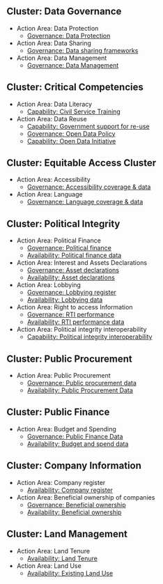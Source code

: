 
## Cluster: Data Governance 
* Action Area: Data Protection
    * [Governance: Data Protection](../indicators/G.GOVERNANCE.DPL.md)
* Action Area: Data Sharing  
    * [Governance: Data sharing frameworks](../indicators/G.GOVERNANCE.DATASHARING.md)
* Action Area: Data Management
    * [Governance: Data Management](../indicators/G.GOVERNANCE.DATAMANAGE.md)

## Cluster: Critical Competencies 
* Action Area: Data Literacy
    * [Capability: Civil Service Training](../indicators/C.CAPABILITIES.TRAIN.md)
* Action Area: Data Reuse
    * [Capability: Government support for re-use](../indicators/C.CAPABILITIES.GOVSUPPORT.md)
    * [Governance: Open Data Policy](../indicators/G.GOVERNANCE.ODPOLICY.md)
    * [Capability: Open Data Initiative](../indicators/C.CAPABILITIES.ODINIT.md)

## Cluster: Equitable Access Cluster 
* Action Area: Accessibility
    * [Governance: Accessibility coverage & data](../indicators/G.GOVERNANCE.ACCESSIBILITY.md)
* Action Area: Language
    * [Governance: Language coverage & data](../indicators/G.GOVERNANCE.LANG.md)

## Cluster: Political Integrity
* Action Area: Political Finance
    * [Governance: Political finance](../indicators/G.PI.POLFIN.md)
    * [Availability: Political finance data ](../indicators/A.PI.POLFIN.md)
* Action Area: Interest and Assets Declarations
    * [Governance: Asset declarations](../indicators/G.PI.IAD.md)
    * [Availability: Asset declarations](../indicators/A.PI.IAD.md)
* Action Area: Lobbying   
    * [Governance: Lobbying register](../indicators/G.PI.LOBBY.md)
    * [Availability: Lobbying data](../indicators/A.PI.LOBBY.md)
* Action Area: Right to access Information
    * [Governance: RTI performance](../indicators/G.PI.RTI.md)
    * [Availability: RTI performance data](../indicators/A.PI.RTI.md)
* Action Area: Political integrity interoperability
    * [Capability: Political integrity interoperability](../indicators/C.PI.INTEROP.md)

## Cluster: Public Procurement 
* Action Area: Public Procurement 
    * [Governance: Public procurement data](../indicators/G.PROCUREMENT.OC.md)
    * [Availability: Public Procurement Data](../indicators/A.PROCUREMENT.OC.md)

## Cluster: Public Finance 
* Action Area: Budget and Spending
    * [Governance: Public Finance Data](../indicators/G.PF.PUB-FINANCE.md)
    * [Availability: Budget and spend data](../indicators/A.PF.BUDGETSPEND.md)

## Cluster: Company Information
* Action Area: Company register
    * [Availability: Company register](../indicators/A.COMPANY.REG.md)
* Action Area: Beneficial ownership of companies
    * [Governance: Beneficial ownership](../indicators/G.COMPANY.BOT.md)
    * [Availability: Beneficial ownership ](../indicators/A.COMPANY.BOT.md)

## Cluster: Land Management
* Action Area: Land Tenure
    * [Availability: Land Tenure](../indicators/A.LAND.TENURE.md)
* Action Area: Land Use
    * [Availability: Existing Land Use](../indicators/A.LAND.ELU.md)